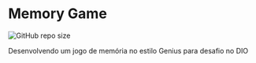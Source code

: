 # Memory Game

![GitHub repo size](https://img.shields.io/github/repo-size/ericksont/sequence-memory-game/README-template?style=for-the-badge)

Desenvolvendo um jogo de memória no estilo Genius para desafio no DIO
